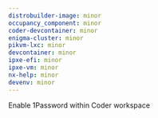 ```yaml
---
distrobuilder-image: minor
occupancy_component: minor
coder-devcontainer: minor
enigma-cluster: minor
pikvm-lxc: minor
devcontainer: minor
ipxe-efi: minor
ipxe-vm: minor
nx-help: minor
devenv: minor
---
```


Enable 1Password within Coder workspace
